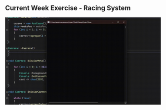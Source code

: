 ## Current Week Exercise - Racing System

![Demo](https://github.com/DominikMendoza/Algoritmos-minerva/blob/main/assets/week-04-2b-2025-09-19.gif)